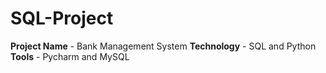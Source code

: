 # SQL-Project
**Project Name** - Bank Management System
**Technology** - SQL and Python
**Tools** - Pycharm and MySQL

